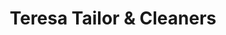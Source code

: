 ---
title: "Teresa Tailor & Cleaners"
url: /des-plaines/teresa-tailor-und-cleaners/
shop: Wäscherei
---